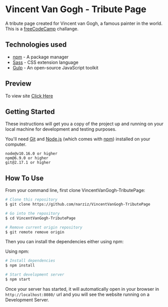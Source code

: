 # Vincent Van Gogh - Tribute Page

A tribute page created for Vincent van Gogh, a famous painter in the world.
This is a [freeCodeCamp](freeCodeCamp.org) challange.

## Technologies used
* [npm](https://docs.npmjs.com/) - A package manager
* [Sass](https://sass-lang.com/documentation) - CSS extension language
* [Gulp](https://gulpjs.com/docs/en/getting-started/quick-start) - An open-source JavaScript toolkit

## Preview
To view site [Click Here](https://narziz.github.io/VincentVanGogh-TributePage/)

## Getting Started
These instructions will get you a copy of the project up and running on your local machine for development and testing purposes.

You'll need [Git](https://git-scm.com) and [Node.js](https://nodejs.org/en/download/) (which comes with [npm](http://npmjs.com)) installed on your computer.

```
node@v10.16.0 or higher
npm@6.9.0 or higher
git@2.17.1 or higher
```

## How To Use

From your command line, first clone VincentVanGogh-TributePage:

```bash
# Clone this repository
$ git clone https://github.com/narziz/VincentVanGogh-TributePage

# Go into the repository
$ cd VincentVanGogh-TributePage

# Remove current origin repository
$ git remote remove origin
```

Then you can install the dependencies either using npm:

Using npm:
```bash
# Install dependencies
$ npm install

# Start development server
$ npm start
```
Once your server has started, it will automatically open in your browser in `http://localhost:8080/` url and you will see the website running on a Development Server.
